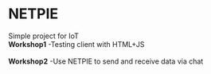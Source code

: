 # NETPIE
Simple project for IoT\
**Workshop1**
 -Testing client with HTML+JS\
 \
**Workshop2**
 -Use NETPIE to send and receive data via chat
